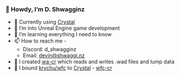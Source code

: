 ### 👋 Howdy, I’m D. Shwagginz

- 🔮 Currently using [Crystal](https://crystal-lang.org)
- 👀 I’m into Unreal Engine game development
- 🌱 I’m learning everything I need to know
- 📫 How to reach me -
  - Discord: d_shwagginz
  - Email: devin@shwaggi.nz
- 📘 I created [wa-cr](https://github.com/D-Shwagginz/wa-cr) which reads and writes .wad files and lump data
- 📕 I bound [krychu/wfc](https://github.com/krychu/wfc) to [Crystal](https://crystal-lang.org) - [wfc-cr](https://github.com/D-Shwagginz/wfc-cr)
